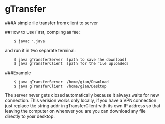 # gTransfer
###A simple file transfer from client to server

##How to Use
First, compling all file:

		$ javac *.java
		
and run it in two separate terminal:

		$ java gTransferServer  [path to save the download]
		$ java gTransferClient  [path for the file uploaded]
		
###Example

		$ java gTransferServer  /home/gian/Download
		$ java gTransferClient  /home/gian/Desktop

The server never gets closed automatically because it always waits for new connection. 
This verision works only locally, if you have a VPN connection just replace the string addr in gTransferClient with 
its own IP address so that leaving the computer on wherever you are you can download any file directly to your desktop.
